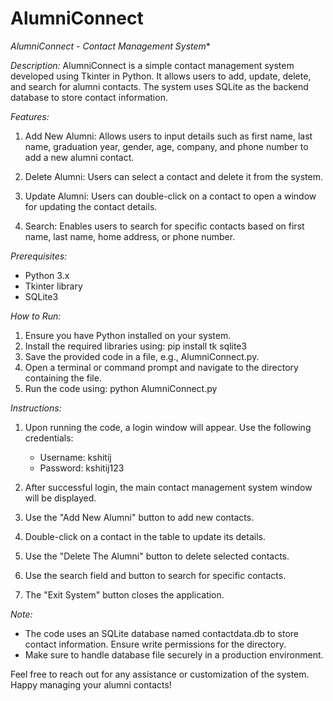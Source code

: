 # AlumniConnect 
*AlumniConnect - Contact Management System**

*Description:*
AlumniConnect is a simple contact management system developed using Tkinter in Python. It allows users to add, update, delete, and search for alumni contacts. The system uses SQLite as the backend database to store contact information.

*Features:*
1. Add New Alumni: Allows users to input details such as first name, last name, graduation year, gender, age, company, and phone number to add a new alumni contact.

2. Delete Alumni: Users can select a contact and delete it from the system.

3. Update Alumni: Users can double-click on a contact to open a window for updating the contact details.

4. Search: Enables users to search for specific contacts based on first name, last name, home address, or phone number.

*Prerequisites:*
- Python 3.x
- Tkinter library
- SQLite3

*How to Run:*
1. Ensure you have Python installed on your system.
2. Install the required libraries using: pip install tk sqlite3
3. Save the provided code in a file, e.g., AlumniConnect.py.
4. Open a terminal or command prompt and navigate to the directory containing the file.
5. Run the code using: python AlumniConnect.py

*Instructions:*
1. Upon running the code, a login window will appear. Use the following credentials:
   - Username: kshitij
   - Password: kshitij123

2. After successful login, the main contact management system window will be displayed.

3. Use the "Add New Alumni" button to add new contacts.

4. Double-click on a contact in the table to update its details.

5. Use the "Delete The Alumni" button to delete selected contacts.

6. Use the search field and button to search for specific contacts.

7. The "Exit System" button closes the application.

*Note:*
- The code uses an SQLite database named contactdata.db to store contact information. Ensure write permissions for the directory.
- Make sure to handle database file securely in a production environment.

Feel free to reach out for any assistance or customization of the system. Happy managing your alumni contacts!
